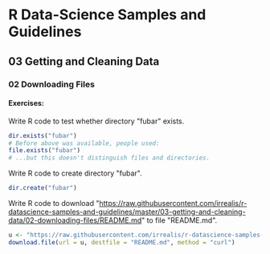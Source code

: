 # R Data-Science Samples and Guidelines
## 03 Getting and Cleaning Data
### 02 Downloading Files
#### Exercises:

Write R code to test whether directory "fubar" exists.  
```R
dir.exists("fubar")
# Before above was available, people used:
file.exists("fubar")
# ...but this doesn't distinguish files and directories.
```

Write R code to create directory "fubar".  
```R
dir.create("fubar")
```

Write R code to download "https://raw.githubusercontent.com/irrealis/r-datascience-samples-and-guidelines/master/03-getting-and-cleaning-data/02-downloading-files/README.md" to file "README.md".  
```R
u <- "https://raw.githubusercontent.com/irrealis/r-datascience-samples-and-guidelines/master/03-getting-and-cleaning-data/02-downloading-files/README.md"
download.file(url = u, destfile = "README.md", method = "curl")
```

